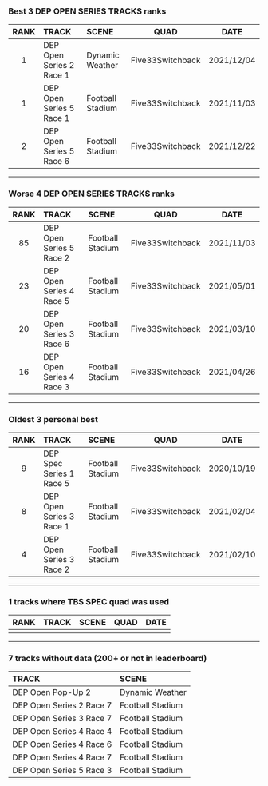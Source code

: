 ### Best 3 DEP OPEN SERIES TRACKS ranks
|RANK|TRACK|SCENE|QUAD|DATE|
|:---:|:---|:---|:---:|:---:|
|1|DEP Open Series 2 Race 1|Dynamic Weather|Five33Switchback|2021/12/04|
|1|DEP Open Series 5 Race 1|Football Stadium|Five33Switchback|2021/11/03|
|2|DEP Open Series 5 Race 6|Football Stadium|Five33Switchback|2021/12/22|
---
### Worse 4 DEP OPEN SERIES TRACKS ranks
|RANK|TRACK|SCENE|QUAD|DATE|
|:---:|:---|:---|:---:|:---:|
|85|DEP Open Series 5 Race 2|Football Stadium|Five33Switchback|2021/11/03|
|23|DEP Open Series 4 Race 5|Football Stadium|Five33Switchback|2021/05/01|
|20|DEP Open Series 3 Race 6|Football Stadium|Five33Switchback|2021/03/10|
|16|DEP Open Series 4 Race 3|Football Stadium|Five33Switchback|2021/04/26|
---
### Oldest 3 personal best
|RANK|TRACK|SCENE|QUAD|DATE|
|:---:|:---|:---|:---:|:---:|
|9|DEP Spec Series 1 Race 5|Football Stadium|Five33Switchback|2020/10/19|
|8|DEP Open Series 3 Race 1|Football Stadium|Five33Switchback|2021/02/04|
|4|DEP Open Series 3 Race 2|Football Stadium|Five33Switchback|2021/02/10|
---
### 1 tracks where TBS SPEC quad was used
|RANK|TRACK|SCENE|QUAD|DATE|
|:---:|:---|:---|:---:|:---:|
||||||
---
### 7 tracks without data (200+ or not in leaderboard)
|TRACK|SCENE|
|:---|:---|
|DEP Open Pop-Up 2|Dynamic Weather|
|DEP Open Series 2 Race 7|Football Stadium|
|DEP Open Series 3 Race 7|Football Stadium|
|DEP Open Series 4 Race 4|Football Stadium|
|DEP Open Series 4 Race 6|Football Stadium|
|DEP Open Series 4 Race 7|Football Stadium|
|DEP Open Series 5 Race 3|Football Stadium|
